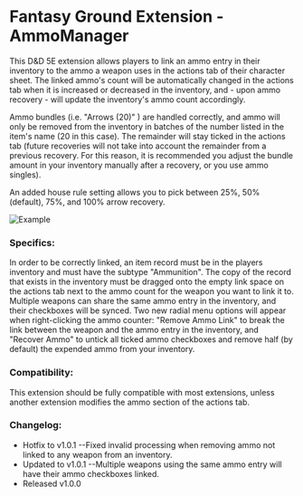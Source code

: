 # Fantasy Ground Extension - AmmoManager

This D&D 5E extension allows players to link an ammo entry in their inventory to the ammo a weapon uses in the actions tab of their character sheet. The linked ammo's count will be automatically changed in the actions tab when it is increased or decreased in the inventory, and - upon ammo recovery - will update the inventory's ammo count accordingly.

Ammo bundles (i.e. "Arrows (20)" ) are handled correctly, and ammo will only be removed from the inventory in batches of the number listed in the item's name (20 in this case). The remainder will stay ticked in the actions tab (future recoveries will not take into account the remainder from a previous recovery. For this reason, it is recommended you adjust the bundle amount in your inventory manually after a recovery, or you use ammo singles).

An added house rule setting allows you to pick between 25%, 50% (default), 75%, and 100% arrow recovery.

![Example](https://i.imgur.com/nmSlb1v.gif)

### Specifics:
In order to be correctly linked, an item record must be in the players inventory and must have the subtype "Ammunition". The copy of the record that exists in the inventory must be dragged onto the empty link space on the actions tab next to the ammo count for the weapon you want to link it to. Multiple weapons can share the same ammo entry in the inventory, and their checkboxes will be synced. Two new radial menu options will appear when right-clicking the ammo counter: "Remove Ammo Link" to break the link between the weapon and the ammo entry in the inventory, and "Recover Ammo" to untick all ticked ammo checkboxes and remove half (by default) the expended ammo from your inventory.

### Compatibility:
This extension should be fully compatible with most extensions, unless another extension modifies the ammo section of the actions tab.

### Changelog:
- Hotfix to v1.0.1
--Fixed invalid processing when removing ammo not linked to any weapon from an inventory.
- Updated to v1.0.1
--Multiple weapons using the same ammo entry will have their ammo checkboxes linked.
- Released v1.0.0 
